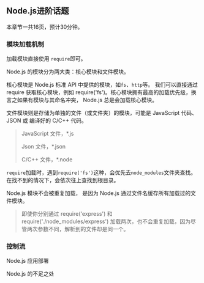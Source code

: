 ## Node.js进阶话题

本章节一共16页，预计30分钟。

### 模块加载机制

加载模块直接使用 `require`即可。

Node.js 的模块分为两大类：核心模块和文件模块。

核心模块是 Node.js 标准 API 中提供的模块，如`fs`、`http`等。 我们可以直接通过 require 获取核心模块，例如 require('fs')。核心模块拥有最高的加载优先级，换言之如果有模块与其命名冲突， Node.js 总是会加载核心模块。 

文件模块则是存储为单独的文件（或文件夹）的模块，可能是 JavaScript 代码、JSON 或 编译好的 C/C++ 代码。

> JavaScript 文件，*.js
>
> Json 文件，*.json
>
> C/C++ 文件，*.node

`require`加载时，遇到`require('fs')`这种，会优先去` node_modules `文件夹查找。在找不到的情况下，会依次往上查找到根目录。

 Node.js 模块不会被重复加载， 是因为 Node.js 通过文件名缓存所有加载过的文件模块。

>  即使你分别通过 require('express') 和 require('./node_modules/express') 加载两次，也不会重复加载，因为尽管两次参数不同，解析到的文件却是同一个。 

### 控制流



Node.js 应用部署

Node.js 的不足之处